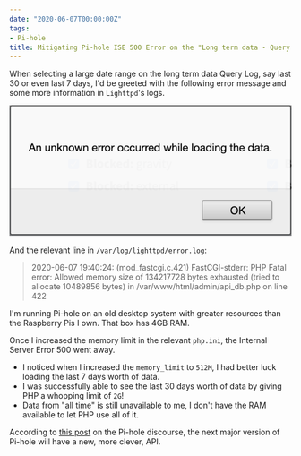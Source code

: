 ```yaml
---
date: "2020-06-07T00:00:00Z"
tags:
- Pi-hole
title: Mitigating Pi-hole ISE 500 Error on the "Long term data - Query Log"
---
```


When selecting a large date range on the long term data Query Log, say
last 30 or even last 7 days, I'd be greeted with the following error
message and some more information in `Lighttpd`'s logs.

!['An unknown error occurred while loading the data.' alert dialog](/content/2020-06-07/an_unknown_error_occurred_while_loading_the_data.png)

And the relevant line in `/var/log/lighttpd/error.log`:

> 2020-06-07 19:40:24: (mod_fastcgi.c.421) FastCGI-stderr: PHP Fatal
> error:  Allowed memory size of 134217728 bytes exhausted (tried to
> allocate 10489856 bytes) in /var/www/html/admin/api_db.php on line 422

I'm running Pi-hole on an old desktop system with greater resources than
the Raspberry Pis I own. That box has 4GB RAM.

Once I increased the memory limit in the relevant `php.ini`, the
Internal Server Error 500 went away.

* I noticed when I increased the `memory_limit` to `512M`, I had better
luck loading the last 7 days worth of data.
* I was successfully able to see the last 30 days worth of data by
giving PHP a whopping limit of `2G`!
* Data from "all time" is still unavailable to me, I don't have the RAM
available to let PHP use all of it.

According to [this post][0] on the Pi-hole discourse, the next major
version of Pi-hole will have a new, more clever, API.

[0]:https://discourse.pi-hole.net/t/long-term-data-query-log-for-last-7-days-isnt-working/26073/4
